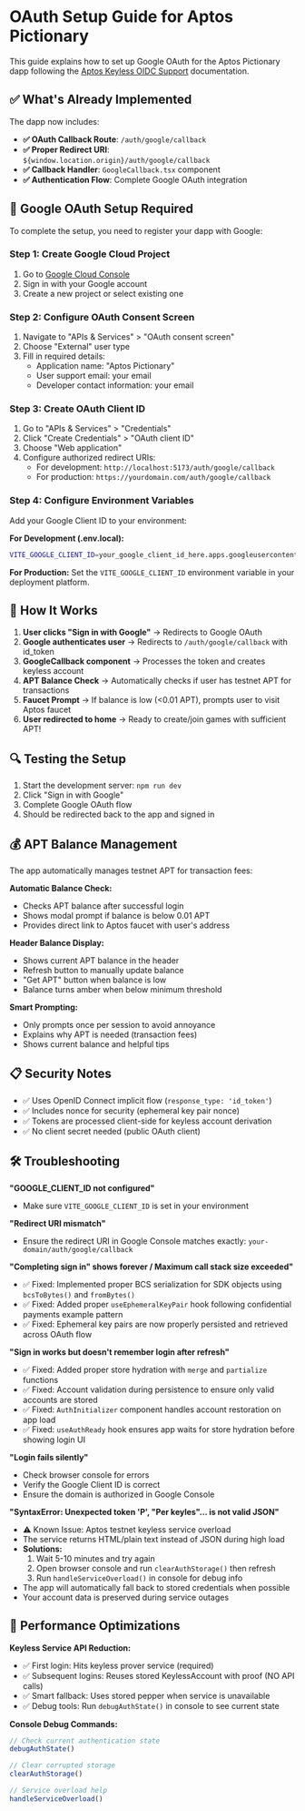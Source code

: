# OAuth Setup Guide for Aptos Pictionary

This guide explains how to set up Google OAuth for the Aptos Pictionary dapp following the [Aptos Keyless OIDC Support](https://aptos.dev/build/guides/aptos-keyless/oidc-support) documentation.

## ✅ What's Already Implemented

The dapp now includes:

- **✅ OAuth Callback Route**: `/auth/google/callback` 
- **✅ Proper Redirect URI**: `${window.location.origin}/auth/google/callback`
- **✅ Callback Handler**: `GoogleCallback.tsx` component
- **✅ Authentication Flow**: Complete Google OAuth integration

## 🔧 Google OAuth Setup Required

To complete the setup, you need to register your dapp with Google:

### Step 1: Create Google Cloud Project

1. Go to [Google Cloud Console](https://console.cloud.google.com/)
2. Sign in with your Google account
3. Create a new project or select existing one

### Step 2: Configure OAuth Consent Screen

1. Navigate to "APIs & Services" > "OAuth consent screen"
2. Choose "External" user type
3. Fill in required details:
   - Application name: "Aptos Pictionary"
   - User support email: your email
   - Developer contact information: your email

### Step 3: Create OAuth Client ID

1. Go to "APIs & Services" > "Credentials"  
2. Click "Create Credentials" > "OAuth client ID"
3. Choose "Web application"
4. Configure authorized redirect URIs:
   - For development: `http://localhost:5173/auth/google/callback`
   - For production: `https://yourdomain.com/auth/google/callback`

### Step 4: Configure Environment Variables

Add your Google Client ID to your environment:

**For Development (.env.local):**
```bash
VITE_GOOGLE_CLIENT_ID=your_google_client_id_here.apps.googleusercontent.com
```

**For Production:**
Set the `VITE_GOOGLE_CLIENT_ID` environment variable in your deployment platform.

## 🚀 How It Works

1. **User clicks "Sign in with Google"** → Redirects to Google OAuth
2. **Google authenticates user** → Redirects to `/auth/google/callback` with id_token
3. **GoogleCallback component** → Processes the token and creates keyless account
4. **APT Balance Check** → Automatically checks if user has testnet APT for transactions
5. **Faucet Prompt** → If balance is low (<0.01 APT), prompts user to visit Aptos faucet
6. **User redirected to home** → Ready to create/join games with sufficient APT!

## 🔍 Testing the Setup

1. Start the development server: `npm run dev`
2. Click "Sign in with Google" 
3. Complete Google OAuth flow
4. Should be redirected back to the app and signed in

## 💰 APT Balance Management

The app automatically manages testnet APT for transaction fees:

**Automatic Balance Check:**
- Checks APT balance after successful login
- Shows modal prompt if balance is below 0.01 APT
- Provides direct link to Aptos faucet with user's address

**Header Balance Display:**
- Shows current APT balance in the header
- Refresh button to manually update balance
- "Get APT" button when balance is low
- Balance turns amber when below minimum threshold

**Smart Prompting:**
- Only prompts once per session to avoid annoyance
- Explains why APT is needed (transaction fees)
- Shows current balance and helpful tips

## 📋 Security Notes

- ✅ Uses OpenID Connect implicit flow (`response_type: 'id_token'`)
- ✅ Includes nonce for security (ephemeral key pair nonce)
- ✅ Tokens are processed client-side for keyless account derivation  
- ✅ No client secret needed (public OAuth client)

## 🛠️ Troubleshooting

**"GOOGLE_CLIENT_ID not configured"**
- Make sure `VITE_GOOGLE_CLIENT_ID` is set in your environment

**"Redirect URI mismatch"**  
- Ensure the redirect URI in Google Console matches exactly: `your-domain/auth/google/callback`

**"Completing sign in" shows forever / Maximum call stack size exceeded"**
- ✅ Fixed: Implemented proper BCS serialization for SDK objects using `bcsToBytes()` and `fromBytes()`
- ✅ Fixed: Added proper `useEphemeralKeyPair` hook following confidential payments example pattern  
- ✅ Fixed: Ephemeral key pairs are now properly persisted and retrieved across OAuth flow

**"Sign in works but doesn't remember login after refresh"**
- ✅ Fixed: Added proper store hydration with `merge` and `partialize` functions
- ✅ Fixed: Account validation during persistence to ensure only valid accounts are stored
- ✅ Fixed: `AuthInitializer` component handles account restoration on app load
- ✅ Fixed: `useAuthReady` hook ensures app waits for store hydration before showing login UI

**"Login fails silently"**
- Check browser console for errors
- Verify the Google Client ID is correct
- Ensure the domain is authorized in Google Console

**"SyntaxError: Unexpected token 'P', "Per keyles"... is not valid JSON"**
- ⚠️ Known Issue: Aptos testnet keyless service overload
- The service returns HTML/plain text instead of JSON during high load
- **Solutions:**
  1. Wait 5-10 minutes and try again
  2. Open browser console and run `clearAuthStorage()` then refresh
  3. Run `handleServiceOverload()` in console for debug info
- The app will automatically fall back to stored credentials when possible
- Your account data is preserved during service outages

## 🚀 Performance Optimizations

**Keyless Service API Reduction:**
- ✅ First login: Hits keyless prover service (required)
- ✅ Subsequent logins: Reuses stored KeylessAccount with proof (NO API calls)
- ✅ Smart fallback: Uses stored pepper when service is unavailable
- ✅ Debug tools: Run `debugAuthState()` in console to see current state

**Console Debug Commands:**
```javascript
// Check current authentication state
debugAuthState()

// Clear corrupted storage
clearAuthStorage()

// Service overload help
handleServiceOverload()
```